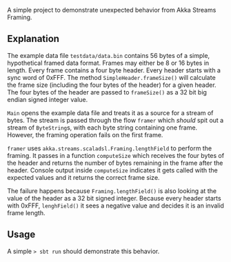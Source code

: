 A simple project to demonstrate unexpected behavior from Akka Streams Framing.

Explanation 
-----------

The example data file `testdata/data.bin` contains 56 bytes of a simple, hypothetical framed data format. Frames may either be 8 or 16 bytes in length. Every frame contains a four byte header. Every header starts with a sync word of 0xFFF. The method `SimpleHeader.frameSize()` will calculate the frame size (including the four bytes of the header) for a given header. The four bytes of the header are passed to `frameSize()` as a 32 bit big endian signed integer value.

`Main` opens the example data file and treats it as a source for a stream of bytes. The stream is passed through the flow `framer` which _should_ spit out a stream of `ByteString`s, with each byte string containing one frame.  However, the framing operation fails on the first frame.

`framer` uses `akka.streams.scaladsl.Framing.lengthField` to perform the framing. It passes in a function `computeSize` which receives the four bytes of the header and returns the number of bytes remaining in the frame after the header. Console output inside `computeSize` indicates it gets called with the expected values and it returns the correct frame size.

The failure happens because `Framing.lengthField()` is also looking at the value of the header as a 32 bit signed integer. Because every header starts with 0xFFF, `lenghField()` it sees a negative value and decides it is an invalid frame length.

Usage
-----

A simple `> sbt run` should demonstrate this behavior.


